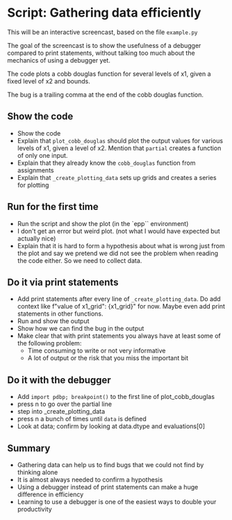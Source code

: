 # Script: Gathering data efficiently

This will be an interactive screencast, based on the file `example.py`

The goal of the screencast is to show the usefulness of a debugger compared to print
statements, without talking too much about the mechanics of using a debugger yet.

The code plots a cobb douglas function for several levels of x1, given a fixed level of
x2 and bounds.

The bug is a trailing comma at the end of the cobb douglas function.

## Show the code

- Show the code
- Explain that `plot_cobb_douglas` should plot the output values for various levels of
  x1, given a level of x2. Mention that `partial` creates a function of only one input.
- Explain that they already know the `cobb_douglas` function from assignments
- Explain that `_create_plotting_data` sets up grids and creates a series for plotting

## Run for the first time

- Run the script and show the plot (in the \`epp\`\` environment)
- I don't get an error but weird plot. (not what I would have expected but actually
  nice)
- Explain that it is hard to form a hypothesis about what is wrong just from the plot
  and say we pretend we did not see the problem when reading the code either. So we need
  to collect data.

## Do it via print statements

- Add print statements after every line of `_create_plotting_data`. Do add context like
  f"value of x1_grid": \{x1_grid}" for now. Maybe even add print statements in other
  functions.
- Run and show the output
- Show how we can find the bug in the output
- Make clear that with print statements you always have at least some of the following
  problem:
  - Time consuming to write or not very informative
  - A lot of output or the risk that you miss the important bit

## Do it with the debugger

- Add `import pdbp; breakpoint()` to the first line of plot_cobb_douglas
- press n to go over the partial line
- step into \_create_plotting_data
- press n a bunch of times until `data` is defined
- Look at data; confirm by looking at data.dtype and evaluations\[0\]

## Summary

- Gathering data can help us to find bugs that we could not find by thinking alone
- It is almost always needed to confirm a hypothesis
- Using a debugger instead of print statements can make a huge difference in efficiency
- Learning to use a debugger is one of the easiest ways to double your productivity
